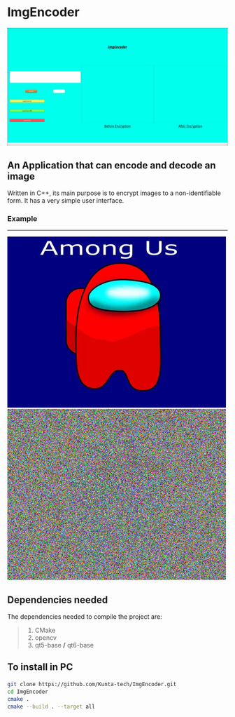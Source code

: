 
# ImgEncoder
![App ScreenShot](./examples/app_screenshot.jpg)

## An Application that can encode and decode an image 
Written in C++, its main purpose is to encrypt images to a non-identifiable form. It has a very simple user interface.

### Example
---

![Among Us 🤫](./examples/among-us.jpeg) ![Among Us inside"](./examples/among_us_2023.png)

## Dependencies needed
The dependencies needed to compile the project are:
>1. CMake
>1. opencv
>1. qt5-base **/** qt6-base

## To install in PC

```bash
git clone https://github.com/Kunta-tech/ImgEncoder.git
cd ImgEncoder
cmake .
cmake --build . --target all
```
